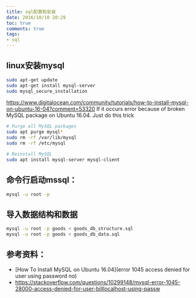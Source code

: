```yaml
---
title: sql配置和安装
date: 2016/10/10 20:29
toc: true
comments: true
tags:
- sql
---
```


## linux安装mysql
```sh
sudo apt-get update
sudo apt-get install mysql-server
sudo mysql_secure_installation
```

https://www.digitalocean.com/community/tutorials/how-to-install-mysql-on-ubuntu-16-04?comment=53320
If it occurs error because of broken MySQL package on Ubuntu 16.04. Just do this trick
``` sh
# Purge all MySQL packages
sudo apt purge mysql*
sudo rm -rf /var/lib/mysql
sudo rm -rf /etc/mysql

# Reinstall MySQL
sudo apt install mysql-server mysql-client
```

## 命令行启动mssql：
```sh
mysql -u root -p
```

## 导入数据结构和数据
```bash
mysql -u root -p goods < goods_db_structure.sql
mysql -u root -p goods < goods_db_data.sql
```

## 参考资料：
- [How To Install MySQL on Ubuntu 16.04](error 1045 access denied for user using password no)
- https://stackoverflow.com/questions/10299148/mysql-error-1045-28000-access-denied-for-user-billlocalhost-using-passw


